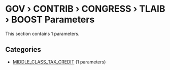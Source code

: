 # GOV › CONTRIB › CONGRESS › TLAIB › BOOST Parameters

This section contains 1 parameters.

## Categories

- [MIDDLE_CLASS_TAX_CREDIT](middle_class_tax_credit/index.md) (1 parameters)
